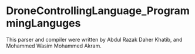 # DroneControllingLanguage_ProgrammingLanguges
This parser and compiler were written by Abdul Razak Daher Khatib, and Mohammed Wasim Mohammed Akram.
